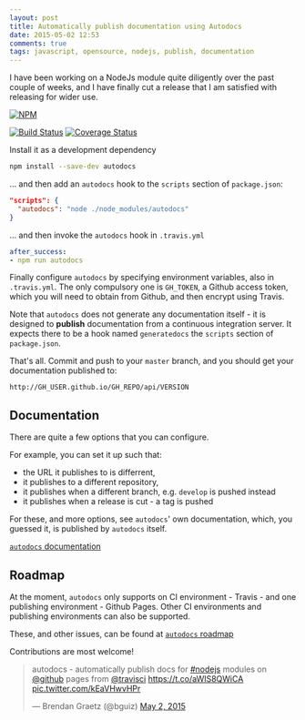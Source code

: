 ```yaml
---
layout: post
title: Automatically publish documentation using Autodocs
date: 2015-05-02 12:53
comments: true
tags: javascript, opensource, nodejs, publish, documentation
---
```


I have been working on a NodeJs module quite diligently over the past couple of weeks,
and I have finally cut a release that I am satisfied with releasing for wider use.

[![NPM](https://nodei.co/npm/autodocs.png)](https://github.com/bguiz/autodocs/)

[![Build Status](https://travis-ci.org/bguiz/autodocs.svg?branch=master)](https://travis-ci.org/bguiz/autodocs)
[![Coverage Status](https://coveralls.io/repos/bguiz/autodocs/badge.svg?branch=master)](https://coveralls.io/r/bguiz/autodocs?branch=master)

Install it as a development dependency

```bash
npm install --save-dev autodocs
```

... and then add an `autodocs` hook to the `scripts` section of `package.json`:

```json
"scripts": {
  "autodocs": "node ./node_modules/autodocs"
}
```

... and then invoke the `autodocs` hook in `.travis.yml`

```yaml
after_success:
- npm run autodocs
```

Finally configure `autodocs` by specifying environment variables,
also in `.travis.yml`.
The only compulsory one is `GH_TOKEN`,
a Github access token,
which you will need to obtain from Github,
and then encrypt using Travis.

Note that `autodocs` does not generate any documentation itself -
it is designed to **publish** documentation from a continuous integration server.
It expects there to be a hook named `generatedocs` the `scripts` section of `package.json`.

That's all.
Commit and push to your `master` branch,
and you should get your documentation published to:

`http://GH_USER.github.io/GH_REPO/api/VERSION`

## Documentation

There are quite a few options that you can configure.

For example, you can set it up such that:

- the URL it publishes to is differrent,
- it publishes to a different repository,
- it publishes when a different branch, e.g. `develop` is pushed instead
- it publishes when a release is cut - a tag is pushed

For these, and more options, see `autodocs`' own documentation,
which, you guessed it, is published by `autodocs` itself.

[`autodocs` documentation](http://bguiz.github.io/autodocs/api/latest/)

## Roadmap

At the moment, `autodocs` only supports on CI environment - Travis -
and one publishing environment - Github Pages.
Other CI environments and publishing environments can also be supported.

These, and other issues, can be found at
[`autodocs` roadmap](https://github.com/bguiz/autodocs/labels/roadmap)

Contributions are most welcome!

<blockquote class="twitter-tweet" lang="en">
  <p lang="en" dir="ltr">
    autodocs - automatically publish docs for <a href="https://twitter.com/hashtag/nodejs?src=hash">#nodejs</a> modules on <a href="https://twitter.com/github">@github</a> pages from <a href="https://twitter.com/travisci">@travisci</a> <a href="https://t.co/aWIS8QWiCA">https://t.co/aWIS8QWiCA</a> <a href="http://t.co/kEaVHwvHPr">pic.twitter.com/kEaVHwvHPr</a></p>&mdash; Brendan Graetz (@bguiz) <a href="https://twitter.com/bguiz/status/594331457272709120">May 2, 2015</a>
  </p>
</blockquote>
